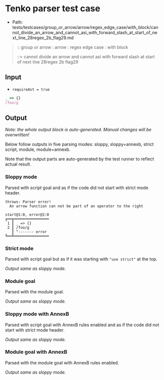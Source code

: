 # Tenko parser test case

- Path: tests/testcases/group_or_arrow/arrow/regex_edge_case/with_block/cannot_divide_an_arrow_and_cannot_asi_with_forward_slash_at_start_of_next_line_28regex_2b_flag29.md

> :: group or arrow : arrow : regex edge case : with block
>
> ::> cannot divide an arrow and cannot asi with forward slash at start of next line 28regex 2b flag29

## Input

- `requireAst = true`

`````js
_ => {}
/foo/g
`````

## Output

_Note: the whole output block is auto-generated. Manual changes will be overwritten!_

Below follow outputs in five parsing modes: sloppy, sloppy+annexb, strict script, module, module+annexb.

Note that the output parts are auto-generated by the test runner to reflect actual result.

### Sloppy mode

Parsed with script goal and as if the code did not start with strict mode header.

`````
throws: Parser error!
  An arrow function can not be part of an operator to the right

start@1:0, error@2:0
╔══╦════════════════
 1 ║ _ => {}
 2 ║ /foo/g
   ║ ^------- error
╚══╩════════════════

`````

### Strict mode

Parsed with script goal but as if it was starting with `"use strict"` at the top.

_Output same as sloppy mode._

### Module goal

Parsed with the module goal.

_Output same as sloppy mode._

### Sloppy mode with AnnexB

Parsed with script goal with AnnexB rules enabled and as if the code did not start with strict mode header.

_Output same as sloppy mode._

### Module goal with AnnexB

Parsed with the module goal with AnnexB rules enabled.

_Output same as sloppy mode._
